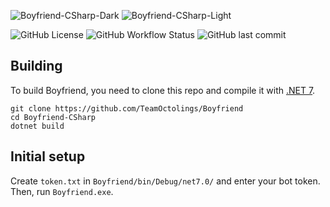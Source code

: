 ![Boyfriend-CSharp-Dark](https://user-images.githubusercontent.com/95250141/206895339-ef5510c8-8b30-4887-b89c-5dc14a24b18a.png#gh-dark-mode-only)
![Boyfriend-CSharp-Light](https://user-images.githubusercontent.com/95250141/206895340-3415d97d-91fd-4fb6-8c17-4e1bf340e1df.png#gh-light-mode-only)

![GitHub License](https://img.shields.io/github/license/l1ttleO/Boyfriend-CSharp)
![GitHub Workflow Status](https://img.shields.io/github/actions/workflow/status/l1ttleO/Boyfriend-CSharp/.github/workflows/resharper.yml?branch=master)
![GitHub last commit](https://img.shields.io/github/last-commit/l1ttleO/Boyfriend-CSharp)

## Building
To build Boyfriend, you need to clone this repo and compile it with [.NET 7](https://dotnet.microsoft.com/download/dotnet/7.0).
```
git clone https://github.com/TeamOctolings/Boyfriend
cd Boyfriend-CSharp
dotnet build
```

## Initial setup
Create `token.txt` in `Boyfriend/bin/Debug/net7.0/` and enter your bot token. Then, run `Boyfriend.exe`.
